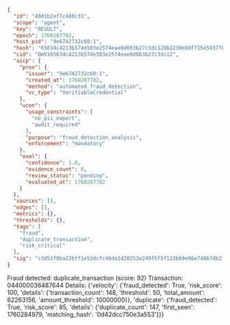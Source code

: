 ```json
{
  "id": "40d1b2ef7c480c31",
  "scope": "agent",
  "key": "RESULT",
  "epoch": 1760287782,
  "host_pid": "9e6742732c60:1",
  "hash": "65634c4213b574e583e2574eae0d6b3b27c3dc128b2230e88f715e5037fbe219",
  "cid": "QmV165634c4213b574e583e2574eae0d6b3b27c3dc12",
  "aicp": {
    "prov": {
      "issuer": "9e6742732c60:1",
      "created_at": 1760287782,
      "method": "automated_fraud_detection",
      "vc_type": "VerifiableCredential"
    },
    "ucon": {
      "usage_constraints": [
        "no_pii_export",
        "audit_required"
      ],
      "purpose": "fraud_detection_analysis",
      "enforcement": "mandatory"
    },
    "eval": {
      "confidence": 1.0,
      "evidence_count": 0,
      "review_status": "pending",
      "evaluated_at": 1760287782
    }
  },
  "sources": [],
  "edges": [],
  "metrics": {},
  "thresholds": {},
  "tags": [
    "fraud",
    "duplicate_transaction",
    "risk_critical"
  ],
  "sig": "c3d51f8ba22bff1e53dcfc4bda1d20252e249f5f5f113bb9e86e74867db21d82"
}
```

Fraud detected: duplicate_transaction (score: 92)
Transaction: 044000036487644
Details: {'velocity': {'fraud_detected': True, 'risk_score': 100, 'details': {'transaction_count': 148, 'threshold': 50, 'total_amount': 62263156, 'amount_threshold': 10000000}}, 'duplicate': {'fraud_detected': True, 'risk_score': 85, 'details': {'duplicate_count': 147, 'first_seen': 1760284979, 'matching_hash': '0d42dcc750e3a553'}}}
